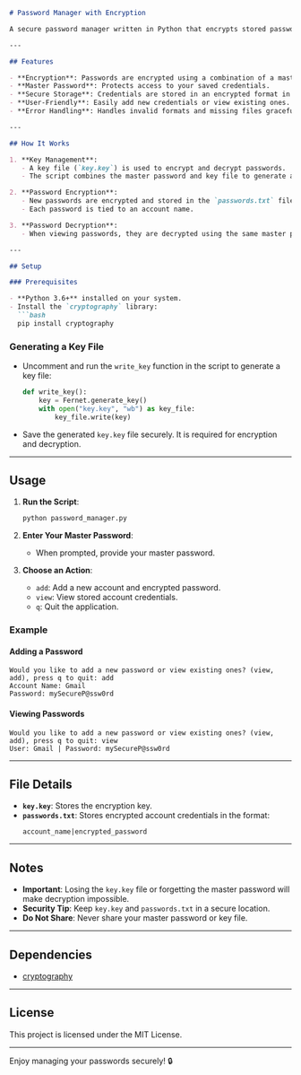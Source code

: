 ```markdown
# Password Manager with Encryption

A secure password manager written in Python that encrypts stored passwords using the `cryptography` library. This script allows you to securely store and view account credentials by encrypting passwords with a master password and a stored key.

---

## Features

- **Encryption**: Passwords are encrypted using a combination of a master password and a key file for enhanced security.
- **Master Password**: Protects access to your saved credentials.
- **Secure Storage**: Credentials are stored in an encrypted format in a local file (`passwords.txt`).
- **User-Friendly**: Easily add new credentials or view existing ones.
- **Error Handling**: Handles invalid formats and missing files gracefully.

---

## How It Works

1. **Key Management**:
   - A key file (`key.key`) is used to encrypt and decrypt passwords.
   - The script combines the master password and key file to generate a unique encryption key.

2. **Password Encryption**:
   - New passwords are encrypted and stored in the `passwords.txt` file.
   - Each password is tied to an account name.

3. **Password Decryption**:
   - When viewing passwords, they are decrypted using the same master password and key file.

---

## Setup

### Prerequisites

- **Python 3.6+** installed on your system.
- Install the `cryptography` library:
  ```bash
  pip install cryptography
  ```

### Generating a Key File

- Uncomment and run the `write_key` function in the script to generate a key file:
  ```python
  def write_key():
      key = Fernet.generate_key()
      with open("key.key", "wb") as key_file:
          key_file.write(key)
  ```

- Save the generated `key.key` file securely. It is required for encryption and decryption.

---

## Usage

1. **Run the Script**:
   ```bash
   python password_manager.py
   ```

2. **Enter Your Master Password**:
   - When prompted, provide your master password.

3. **Choose an Action**:
   - `add`: Add a new account and encrypted password.
   - `view`: View stored account credentials.
   - `q`: Quit the application.

### Example

#### Adding a Password
```plaintext
Would you like to add a new password or view existing ones? (view, add), press q to quit: add
Account Name: Gmail
Password: mySecureP@ssw0rd
```

#### Viewing Passwords
```plaintext
Would you like to add a new password or view existing ones? (view, add), press q to quit: view
User: Gmail | Password: mySecureP@ssw0rd
```

---

## File Details

- **`key.key`**: Stores the encryption key.
- **`passwords.txt`**: Stores encrypted account credentials in the format:
  ```
  account_name|encrypted_password
  ```

---

## Notes

- **Important**: Losing the `key.key` file or forgetting the master password will make decryption impossible.
- **Security Tip**: Keep `key.key` and `passwords.txt` in a secure location.
- **Do Not Share**: Never share your master password or key file.

---

## Dependencies

- [cryptography](https://cryptography.io/)

---

## License

This project is licensed under the MIT License.

---

Enjoy managing your passwords securely! 🔒
```